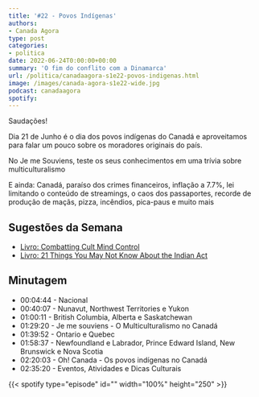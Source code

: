 ```yaml
---
title: '#22 - Povos Indígenas'
authors:
- Canada Agora
type: post
categories:
- politica
date: 2022-06-24T0:00:00+00:00
summary: 'O fim do conflito com a Dinamarca'
url: /politica/canadaagora-s1e22-povos-indigenas.html
image: /images/canada-agora-s1e22-wide.jpg
podcast: canadaagora
spotify: 
---
```


Saudações!

Dia 21 de Junho é o dia dos povos indígenas do Canadá e aproveitamos para falar um pouco sobre os moradores originais do país.

No Je me Souviens, teste os seus conhecimentos em uma trívia sobre multiculturalismo

E ainda: Canadá, paraíso dos crimes financeiros, inflação a 7.7%, lei limitando o conteúdo de streamings, o caos dos passaportes, recorde de produção de maçãs, pizza, incêndios, pica-paus e muito mais


## Sugestões da Semana
- [Livro: Combatting Cult Mind Control](https://www.amazon.ca/Combating-Cult-Mind-Control-Destructive-ebook/dp/B00V9DU340)
- [Livro: 21 Things You May Not Know About the Indian Act](https://www.ictinc.ca/books/21-things-you-may-not-know-about-the-indian-act)

## Minutagem

- 00:04:44 - Nacional
- 00:40:07 - Nunavut, Northwest Territories e Yukon
- 01:00:11 - British Columbia, Alberta e Saskatchewan
- 01:29:20 - Je me souviens - O Multiculturalismo no Canadá
- 01:39:52 - Ontario e Quebec
- 01:58:37 - Newfoundland e Labrador, Prince Edward Island, New Brunswick e Nova Scotia
- 02:20:03 - Oh! Canada -  Os povos indígenas no Canadá
- 02:35:20 - Eventos, Atividades e Dicas Culturais

{{< spotify type="episode" id="" width="100%" height="250" >}}

